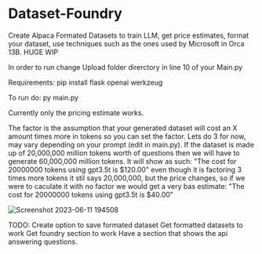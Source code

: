 # Dataset-Foundry
Create Alpaca Formated Datasets to train LLM, get price estimates, format your dataset, use techniques such as the ones used by Microsoft in Orca 13B. HUGE WIP

In order to run change Upload folder direrctory in line 10 of your Main.py

Requirements:
pip install flask openai werkzeug

To run do: py main.py

Currently only the pricing estimate works. 

The factor is the assumption that your generated dataset will cost an X amount times more in tokens so you can set the factor. Lets do 3 for now, may vary depending on your prompt (edit in main.py). If the dataset is made up of 20,000,000 million tokens worth of questions then we will have to generate 60,000,000 million tokens. It will show as such: "The cost for 20000000 tokens using gpt3.5t is $120.00" even though it is factoring 3 times more tokens it stil says 20,000,000, but the price changes, so if we were to caculate it with no factor we would get a very bas estimate: "The cost for 20000000 tokens using gpt3.5t is $40.00"

![Screenshot 2023-06-11 194508](https://github.com/NickWithBotronics/Dataset-Foundry/assets/122953474/d0d162b7-c97c-4d46-8a10-af6f6aa2dcea)


TODO:
Create option to save formated dataset 
Get formatted datasets to work 
Get foundry section to work 
Have a section that shows the api answering questions.
